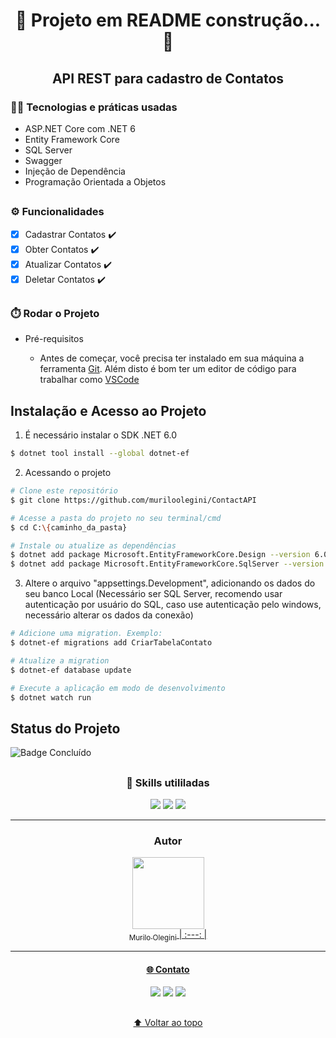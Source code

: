 <h1 align="center"> 🚧 Projeto em README construção... 🚧 </h1>

<h2 align="center"> API REST para cadastro de Contatos </h2>

<h3>🧑‍💻 Tecnologias e práticas usadas</h3>

- ASP.NET Core com .NET 6
- Entity Framework Core
- SQL Server
- Swagger
- Injeção de Dependência
- Programação Orientada a Objetos

##

<h3>⚙️ Funcionalidades </h3>

- [X] Cadastrar Contatos ✔️
- [X] Obter Contatos ✔️
- [X] Atualizar Contatos ✔️
- [X] Deletar Contatos ✔️

##

<h3>⏱️ Rodar o Projeto </h3>

- Pré-requisitos

  - Antes de começar, você precisa ter instalado em sua máquina a ferramenta [Git](https://git-scm.com/).
Além disto é bom ter um editor de código para trabalhar como [VSCode](https://code.visualstudio.com)

## Instalação e Acesso ao Projeto

1. É necessário instalar o SDK .NET 6.0

``` bash 
$ dotnet tool install --global dotnet-ef
```
2. Acessando o projeto

``` bash
# Clone este repositório
$ git clone https://github.com/muriloolegini/ContactAPI

# Acesse a pasta do projeto no seu terminal/cmd
$ cd C:\{caminho_da_pasta}

# Instale ou atualize as dependências
$ dotnet add package Microsoft.EntityFrameworkCore.Design --version 6.0.9
$ dotnet add package Microsoft.EntityFrameworkCore.SqlServer --version 6.0.9
```

3. Altere o arquivo "appsettings.Development", adicionando os dados do seu banco Local (Necessário ser SQL Server, recomendo usar autenticação por usuário do SQL, caso use autenticação pelo windows, necessário alterar os dados da conexão)

``` bash
# Adicione uma migration. Exemplo:
$ dotnet-ef migrations add CriarTabelaContato

# Atualize a migration
$ dotnet-ef database update

# Execute a aplicação em modo de desenvolvimento
$ dotnet watch run
```
## Status do Projeto
![Badge Concluído](http://img.shields.io/static/v1?label=STATUS&message=CONCLUIDO&color=red&style=for-the-badge)
##

<div align="center">
  <h3 align="center"> 🚀 Skills utililadas </h3>
  <img src="https://img.shields.io/badge/.NET-5C2D91?style=for-the-badge&logo=.net&logoColor=white">
  <img src="https://img.shields.io/badge/C%23-239120?style=for-the-badge&logo=c-sharp&logoColor=white">
  <img src="https://img.shields.io/badge/Microsoft_SQL_Server-CC2927?style=for-the-badge&logo=microsoft-sql-server&logoColor=white">
</div>

---

<h3 align="center"> Autor </h3>

<div align="center">

  <a href="https://www.linkedin.com/in/murilo-olegini-pcd/"><img src="https://dsm01pap009files.storage.live.com/y4m5U4n_AI0H3GBCLTsh_E6Rt6-nmjYrNi_3uz8CXBSRSg0zwjbJMFJ3GnBnF0E8g0J0S-4nigRR0IDqiVXU1_L1ot3K1ODlXCjXQdUeAUZP5r3Oyhxn_rVNGuYcAr4ocNrAYYMnephq4oX3sQdaEEA6HEJIgbnYFQK_RH94t4nlKB0b9-P2HqDi467GKx6Yk3Mmw_EwnUyjWcPIrE23QgQpSu3gVtw6nssb_HW1HzCh0M?encodeFailures=1&width=500&height=500" width=115><br><sub>Murilo Olegini</sub>
| :---: |

</div>

---

<div align="center">
<h4 align="center"> 🌐 Contato </h4>
  <a href="https://www.linkedin.com/in/murilo-olegini-pcd/" target="_blank"><img src="https://img.shields.io/badge/-LinkedIn-%230077B5?style=for-the-badge&logo=linkedin&logoColor=white" target="_blank"></a> 
  <a href="https://www.instagram.com/muriloolegini/" target="_blank"><img src="https://img.shields.io/badge/-Instagram-%23E4405F?style=for-the-badge&logo=instagram&logoColor=white" target="_blank"></a>
  <a href="https://t.me/MuriloOlegini"><img src="https://img.shields.io/badge/Telegram-2CA5E0?style=for-the-badge&logo=telegram&logoColor=white" target="_blank"></a> 
</div>

##
 
<div align="center">
  
  [⬆ Voltar ao topo](https://github.com/muriloolegini/ContatoAPI)
  
</div>
